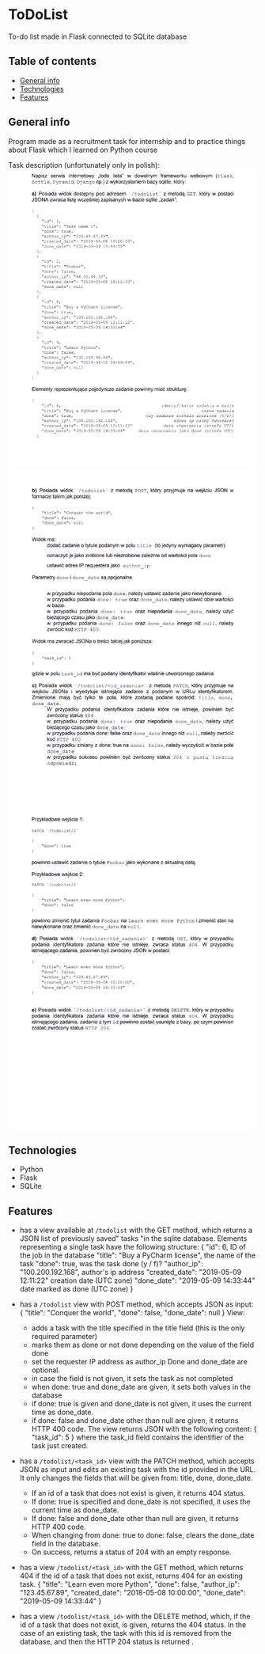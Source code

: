 # ToDoList
To-do list made in Flask connected to SQLite database

## Table of contents
* [General info](#general-info)
* [Technologies](#technologies)
* [Features](#features)

## General info
Program made as a recruitment task for internship and to practice things about Flask which I learned on Python course

Task description (unfortunately only in polish):
![Task description1](./img/task1.png)
![Task description2](./img/task2.png)
![Task description3](./img/task3.png)

## Technologies
* Python
* Flask
* SQLite

## Features
- has a view available at `/todolist` with the GET method, which returns a JSON list of previously saved" tasks "in the sqlite database.
Elements representing a single task have the following structure:
{
"id": 6, ID of the job in the database
"title": "Buy a PyCharm license", the name of the task
"done": true, was the task done (y / f)?
"author_ip": "100.200.192.168", author's ip address
"created_date": "2019-05-09 12:11:22" creation date (UTC zone)
"done_date": "2019-05-09 14:33:44" date marked as done (UTC zone)
}

- has a `/todolist` view with POST method, which accepts JSON as input:
{
"title": "Conquer the world",
"done": false,
"done_date": null
}
View:
  - adds a task with the title specified in the title field (this is the only required parameter)
  - marks them as done or not done depending on the value of the field done
  - set the requester IP address as author_ip
    Done and done_date are optional.
  - in case the field is not given, it sets the task as not completed
  - when done: true and done_date are given, it sets both values in the database
  - if done: true is given and done_date is not given, it uses the current time as done_date.
  - if done: false and done_date other than null are given, it returns HTTP 400 code.
The view returns JSON with the following content:
{
"task_id": 5
}
where the task_id field contains the identifier of the task just created.

- has a `/todolist/<task_id>` view with the PATCH method, which accepts JSON as input and edits an existing task with the id provided in the URL.
It only changes the fields that will be given from: title, done, done_date.
  - If an id of a task that does not exist is given, it returns 404 status.
  - If done: true is specified and done_date is not specified, it uses the current time as done_date.
  - If done: false and done_date other than null are given, it returns HTTP 400 code.
  - When changing from done: true to done: false, clears the done_date field in the database.
  - On success, returns a status of 204 with an empty response.
  

- has a view `/todolist/<task_id>` with the GET method, which returns 404 if the id of a task that does not exist, returns 404 for an existing task.
{
"title": "Learn even more Python",
"done": false,
"author_ip": "123.45.67.89",
"created_date": "2018-05-08 10:00:00",
"done_date": "2019-05-09 14:33:44"
}

- has a view `/todolist/<task_id>` with the DELETE method, which, if the id of a task that does not exist, is given, returns the 404 status. In the case of an existing task, the task with this id is removed from the database, and then the HTTP 204 status is returned .
